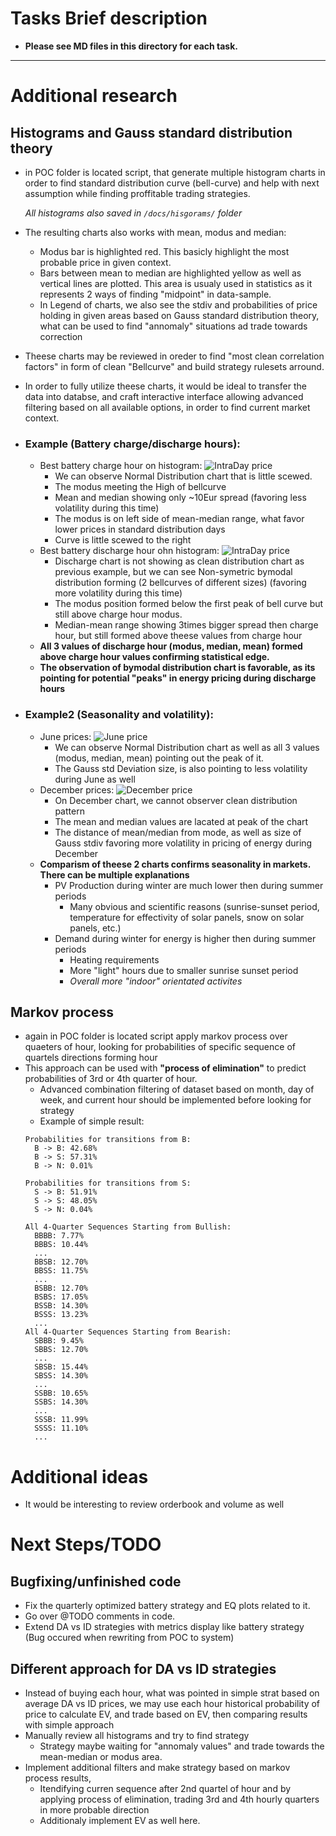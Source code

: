 # Tasks Brief description
- **Please see MD files in this directory for each task.**
---
# Additional research
## Histograms and Gauss standard distribution theory
- in POC folder is located script, that generate multiple histogram charts in order to find standard distribution curve (bell-curve) and help with next assumption while finding proffitable trading strategies. 
  
  *All histograms also saved in ```/docs/hisgorams/``` folder*
- The resulting charts also works with mean, modus and median:
  - Modus bar is highlighted red. This basicly highlight the most probable price in given context.
  - Bars between mean to median are highlighted yellow as well as vertical lines are plotted. This area is usualy used in statistics as it represents 2 ways of finding "midpoint" in data-sample. 
  - In Legend of charts, we also see the stdiv and probabilities of price holding in given areas based on Gauss standard distribution theory, what can be used to find "annomaly" situations ad trade towards correction
- Theese charts may be reviewed in oreder to find "most clean correlation factors" in form of clean "Bellcurve" and build strategy rulesets arround.
- In order to fully utilize theese charts, it would be ideal to transfer the data into databse, and craft interactive interface allowing advanced filtering based on all available options, in order to find current market context.
- ### Example (Battery charge/discharge hours):
  - Best battery charge hour on histogram:
    ![IntraDay price](https://github.com/EnemyDev/flexpower_assignment/blob/main/docs/histograms/IntradayPriceHourly_Hour_3.png?raw=true)
    - We can observe Normal Distribution chart that is little scewed.
    - The modus meeting the High of bellcurve
    - Mean and median showing only ~10Eur spread (favoring less volatility during this time)
    - The modus is on left side of mean-median range, what favor lower prices in standard distribution days
    - Curve is little scewed to the right
  - Best battery discharge hour ohn histogram:
    ![IntraDay price](https://github.com/EnemyDev/flexpower_assignment/blob/main/docs/histograms/IntradayPriceHourly_Hour_19.png?raw=true)
    - Discharge chart is not showing as clean distribution chart as previous example, but we can see Non-symetric bymodal distribution forming (2 bellcurves of different sizes) (favoring more volatility during this time)
    - The modus position formed below the first peak of bell curve but still above charge hour modus.
    - Median-mean range showing 3times bigger spread then charge hour, but still formed above theese values from charge hour
  - **All 3 values of discharge hour (modus, median, mean) formed above charge hour values confirming statistical edge.**
  - **The observation of bymodal distribution chart is favorable, as its pointing for potential "peaks" in energy pricing during discharge hours**
- ### Example2 (Seasonality and volatility):
  - June prices:
    ![June price](https://github.com/EnemyDev/flexpower_assignment/blob/main/docs/histograms/IntradayPriceHourly_Month_June.png?raw=true)
    - We can observe Normal Distribution chart as well as all 3 values (modus, median, mean) pointing out the peak of it.
    - The Gauss std Deviation size, is also pointing to less volatility during June as well
  - December prices:
    ![December price](https://github.com/EnemyDev/flexpower_assignment/blob/main/docs/histograms/IntradayPriceHourly_Month_December.png?raw=true)
    - On December chart, we cannot observer clean distribution pattern
    - The mean and median values are lacated at peak of the chart
    -  The distance of mean/median from mode, as well as size of Gauss stdiv favoring more volatility in pricing of energy during December
  - **Comparism of theese 2 charts confirms seasonality in markets. There can be multiple explanations**
    - PV Production during winter are much lower then during summer periods
      - Many obvious and scientific reasons (sunrise-sunset period, temperature for effectivity of solar panels, snow on solar panels, etc.)
    - Demand during winter for energy is higher then during summer periods
      - Heating requirements
      - More "light" hours due to smaller sunrise sunset period
      - *Overall more "indoor" orientated activites*
## Markov process
- again in POC folder is located script apply markov process over quaeters of hour, looking for probabilities of specific sequence of quartels directions forming hour
- This approach can be used with **"process of elimination"** to predict probabilities of 3rd or 4th quarter of hour.
  - Advanced combination filtering of dataset based on month, day of week, and current hour should be implemented before looking for strategy
  - Example of simple result:
  ```
  Probabilities for transitions from B:
    B -> B: 42.68%
    B -> S: 57.31%
    B -> N: 0.01%

  Probabilities for transitions from S:
    S -> B: 51.91%
    S -> S: 48.05%
    S -> N: 0.04%

  All 4-Quarter Sequences Starting from Bullish:
    BBBB: 7.77%
    BBBS: 10.44%
    ...
    BBSB: 12.70%
    BBSS: 11.75%
    ...
    BSBB: 12.70%
    BSBS: 17.05%
    BSSB: 14.30%
    BSSS: 13.23%
    ...
  All 4-Quarter Sequences Starting from Bearish:
    SBBB: 9.45%
    SBBS: 12.70%
    ...
    SBSB: 15.44%
    SBSS: 14.30%
    ...
    SSBB: 10.65%
    SSBS: 14.30%
    ...
    SSSB: 11.99%
    SSSS: 11.10%
    ...
  ```
# Additional ideas
- It would be interesting to review orderbook and volume as well
# Next Steps/TODO
## Bugfixing/unfinished code
- Fix the quarterly optimized battery strategy and EQ plots related to it.
- Go over @TODO comments in code.
- Extend DA vs ID strategies with metrics display like battery strategy (Bug occured when rewriting from POC to system) 
## Different approach for DA vs ID strategies
- Instead of buying each hour, what was pointed in simple strat based on average DA vs ID prices, we may use each hour historical probability of price to calculate EV, and trade based on EV, then comparing results with simple approach
- Manually review all histograms and try to find strategy
  - Strategy maybe waiting for "annomaly values" and trade towards the mean-median or modus area.
- Implement additional filters and make strategy based on markov process results,
  - Itendifying curren sequence after 2nd quartel of hour and by applying process of elimination, trading 3rd and 4th hourly quarters in more probable direction
  - Additionaly implement EV as well here.